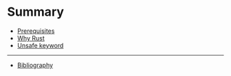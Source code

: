 # Summary
- [Prerequisites](./prerequisites.md)
- [Why Rust](./why_rust.md)
- [Unsafe keyword]()
---
- [Bibliography](./bibliography.md)